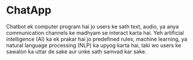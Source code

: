 # ChatApp
Chatbot ek computer program hai jo users ke sath text, audio, ya anya communication channels ke madhyam se interact karta hai. Yeh artificial intelligence (AI) ka ek prakar hai jo predefined rules, machine learning, ya natural language processing (NLP) ka upyog karta hai, taki wo users ke sawalon ka uttar de sake aur unke sath samvad kar sake.

